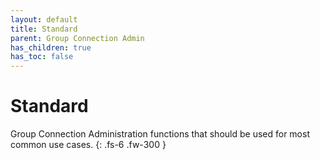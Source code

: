 ```yaml
---
layout: default
title: Standard
parent: Group Connection Admin
has_children: true
has_toc: false
---
```


# Standard

Group Connection Administration functions that should be used for most common use cases.
{: .fs-6 .fw-300 }